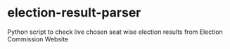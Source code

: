 # election-result-parser
Python script to check live chosen seat wise election results from Election Commission Website
